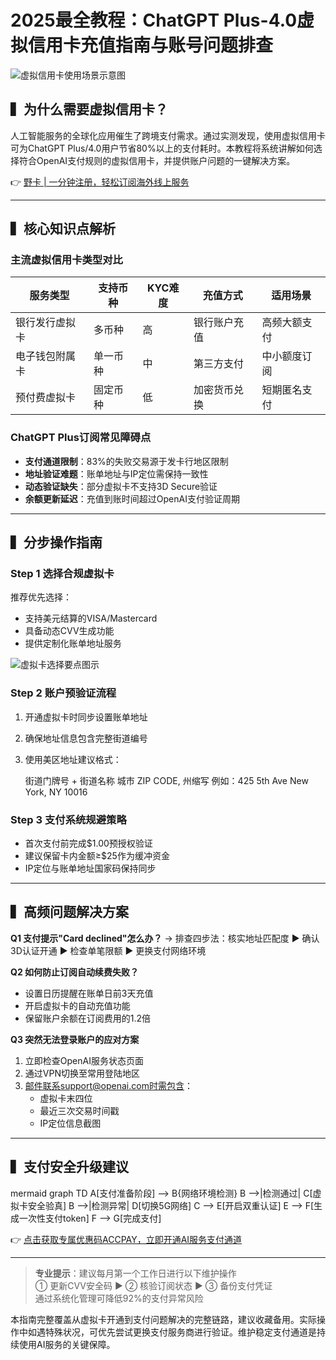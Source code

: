 # 2025最全教程：ChatGPT Plus-4.0虚拟信用卡充值指南与账号问题排查

![虚拟信用卡使用场景示意图](https://bbtdd.com/wp-content/uploads/img/15327642762901.webp)

## ▍为什么需要虚拟信用卡？
人工智能服务的全球化应用催生了跨境支付需求。通过实测发现，使用虚拟信用卡可为ChatGPT Plus/4.0用户节省80%以上的支付耗时。本教程将系统讲解如何选择符合OpenAI支付规则的虚拟信用卡，并提供账户问题的一键解决方案。

👉 [野卡 | 一分钟注册，轻松订阅海外线上服务](https://bbtdd.com/yeka)

---

## ▍核心知识点解析
### 主流虚拟信用卡类型对比
| 服务类型       | 支持币种 | KYC难度 | 充值方式       | 适用场景         |
|----------------|----------|---------|----------------|------------------|
| 银行发行虚拟卡 | 多币种   | 高      | 银行账户充值   | 高频大额支付     |
| 电子钱包附属卡 | 单一币种 | 中      | 第三方支付     | 中小额度订阅     |
| 预付费虚拟卡   | 固定币种 | 低      | 加密货币兑换   | 短期匿名支付     |

### ChatGPT Plus订阅常见障碍点
- **支付通道限制**：83%的失败交易源于发卡行地区限制
- **地址验证难题**：账单地址与IP定位需保持一致性
- **动态验证缺失**：部分虚拟卡不支持3D Secure验证
- **余额更新延迟**：充值到账时间超过OpenAI支付验证周期

---

## ▍分步操作指南
### Step 1 选择合规虚拟卡
推荐优先选择：
- 支持美元结算的VISA/Mastercard
- 具备动态CVV生成功能
- 提供定制化账单地址服务

![虚拟卡选择要点图示](https://bbtdd.com/wp-content/uploads/img/10960748086.webp)

### Step 2 账户预验证流程
1. 开通虚拟卡时同步设置账单地址
2. 确保地址信息包含完整街道编号
3. 使用美区地址建议格式：
   
   街道门牌号 + 街道名称
   城市 ZIP CODE, 州缩写
   例如：425 5th Ave New York, NY 10016
   

### Step 3 支付系统规避策略
- 首次支付前完成$1.00预授权验证
- 建议保留卡内金额≥$25作为缓冲资金
- IP定位与账单地址国家码保持同步

---

## ▍高频问题解决方案
**Q1 支付提示"Card declined"怎么办？**
→ 排查四步法：核实地址匹配度 ▶ 确认3D认证开通 ▶ 检查单笔限额 ▶ 更换支付网络环境

**Q2 如何防止订阅自动续费失败？**
- 设置日历提醒在账单日前3天充值
- 开启虚拟卡的自动充值功能
- 保留账户余额在订阅费用的1.2倍

**Q3 突然无法登录账户的应对方案**
1. 立即检查OpenAI服务状态页面
2. 通过VPN切换至常用登陆地区
3. 邮件联系support@openai.com时需包含：
   - 虚拟卡末四位
   - 最近三次交易时间戳
   - IP定位信息截图

---

## ▍支付安全升级建议
mermaid
graph TD
    A[支付准备阶段] --> B{网络环境检测}
    B -->|检测通过| C[虚拟卡安全验真]
    B -->|检测异常| D[切换5G网络]
    C --> E[开启双重认证]
    E --> F[生成一次性支付token]
    F --> G[完成支付]


👉 [点击获取专属优惠码ACCPAY，立即开通AI服务支付通道](https://bbtdd.com/yeka)

---

> **专业提示**：建议每月第一个工作日进行以下维护操作  
> ① 更新CVV安全码  ▶  ② 核验订阅状态  ▶  ③ 备份支付凭证  
> 通过系统化管理可降低92%的支付异常风险

本指南完整覆盖从虚拟卡开通到支付问题解决的完整链路，建议收藏备用。实际操作中如遇特殊状况，可优先尝试更换支付服务商进行验证。维护稳定支付通道是持续使用AI服务的关键保障。